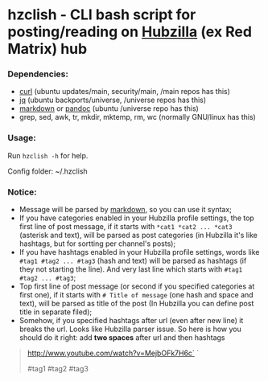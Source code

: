 # hzclish - CLI bash script for posting/reading on [Hubzilla](https://project.hubzilla.org/) (ex Red Matrix) hub

### Dependencies:

* [curl](https://curl.haxx.se/) (ubuntu updates/main, security/main, /main repos has this)
* [jq](https://stedolan.github.io/jq/) (ubuntu backports/universe, /universe repos has this)
* [markdown][mdown] or [pandoc](http://pandoc.org/) (ubuntu /universe repo has this)
* grep, sed, awk, tr, mkdir, mktemp, rm, wc (normally GNU/linux has this)

### Usage:

Run `hzclish -h` for help.

Config folder: ~/.hzclish

### Notice:

* Message will be parsed by [markdown][mdown], so you can use it syntax;
* If you have categories enabled in your Hubzilla profile settings, the top first line of post message, if it starts with `*cat1 *cat2 ... *cat3` (asterisk and text), will be parsed as post categories (in Hubzilla it's like hashtags, but for sortting per channel's posts);
* If you have hashtags enabled in your Hubzilla profile settings, words like `#tag1 #tag2 ... #tag3` (hash and text) will be parsed as hashtags (if they not starting the line). And very last line which starts with `#tag1 #tag2 ... #tag3`;
* Top first line of post message (or second if you specified categories at first one), if it starts with `# Title of message` (one hash and space and text), will be parsed as title of the post (In Hubzilla you can define post title in separate filed);
* Somehow, if you specified hashtags after url (even after new line) it breaks the url. Looks like Hubzilla parser issue. So here is how you should do it right: add **two spaces** after url and then hashtags
> http://www.youtube.com/watch?v=MejbOFk7H6c`  `  
>
> \#tag1 \#tag2 \#tag3


[mdown]: http://daringfireball.net/projects/markdown/syntax